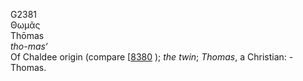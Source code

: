 <body>
  <p>G2381<br>  Θωμᾶς  <br> Thōmas  <br><i>tho-mas‘ </i><br>Of Chaldee origin (compare [<a href="h8380.htm">8380</a> ); <i>the</i> <i>twin</i>; <i>Thomas</i>, a Christian: - Thomas.<br></p>
 </body>